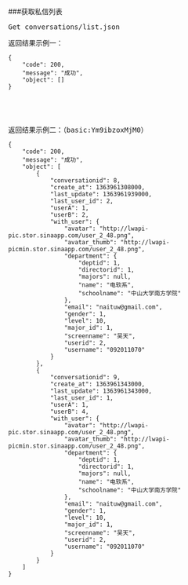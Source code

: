 ###获取私信列表
<pre>
Get conversations/list.json
</pre>




<pre>
返回结果示例一：
<code>
{
    "code": 200,
    "message": "成功",
    "object": []
}

</pre>

</code>

<pre>
返回结果示例二：（basic:Ym9ibzoxMjM0）
<code>
{
    "code": 200,
    "message": "成功",
    "object": [
        {
            "conversationid": 8,
            "create_at": 1363961308000,
            "last_update": 1363961939000,
            "last_user_id": 2,
            "userA": 1,
            "userB": 2,
            "with_user": {
                "avatar": "http://lwapi-pic.stor.sinaapp.com/user_2_48.png",
                "avatar_thumb": "http://lwapi-picmin.stor.sinaapp.com/user_2_48.png",
                "department": {
                    "deptid": 1,
                    "directorid": 1,
                    "majors": null,
                    "name": "电软系",
                    "schoolname": "中山大学南方学院"
                },
                "email": "naituw@gmail.com",
                "gender": 1,
                "level": 10,
                "major_id": 1,
                "screenname": "吴天",
                "userid": 2,
                "username": "092011070"
            }
        },
        {
            "conversationid": 9,
            "create_at": 1363961343000,
            "last_update": 1363961343000,
            "last_user_id": 1,
            "userA": 1,
            "userB": 4,
            "with_user": {
                "avatar": "http://lwapi-pic.stor.sinaapp.com/user_2_48.png",
                "avatar_thumb": "http://lwapi-picmin.stor.sinaapp.com/user_2_48.png",
                "department": {
                    "deptid": 1,
                    "directorid": 1,
                    "majors": null,
                    "name": "电软系",
                    "schoolname": "中山大学南方学院"
                },
                "email": "naituw@gmail.com",
                "gender": 1,
                "level": 10,
                "major_id": 1,
                "screenname": "吴天",
                "userid": 2,
                "username": "092011070"
            }
        }
    ]
}

</pre>

</code>